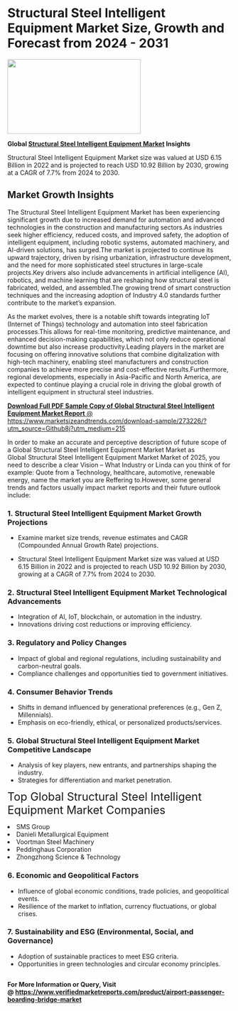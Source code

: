 <H1>Structural Steel Intelligent Equipment Market Size, Growth and Forecast from 2024 - 2031</H1><img class="aligncenter size-medium wp-image-584254" src="https://thirdeyenews.in/wp-content/uploads/2024/09/Global-Market-Research-300x168.jpeg" alt="" width="300" height="168" /><p><strong>Global&nbsp;<a href="https://www.marketsizeandtrends.com/download-sample/273226/?utm_source=Github8j?utm_medium=215">Structural Steel Intelligent Equipment Market</a> Insights</strong></p><p>Structural Steel Intelligent Equipment Market size was valued at USD 6.15 Billion in 2022 and is projected to reach USD 10.92 Billion by 2030, growing at a CAGR of 7.7% from 2024 to 2030.</p><p><h2>Market Growth Insights</h2> <p>The Structural Steel Intelligent Equipment Market has been experiencing significant growth due to increased demand for automation and advanced technologies in the construction and manufacturing sectors.As industries seek higher efficiency, reduced costs, and improved safety, the adoption of intelligent equipment, including robotic systems, automated machinery, and AI-driven solutions, has surged.The market is projected to continue its upward trajectory, driven by rising urbanization, infrastructure development, and the need for more sophisticated steel structures in large-scale projects.Key drivers also include advancements in artificial intelligence (AI), robotics, and machine learning that are reshaping how structural steel is fabricated, welded, and assembled.The growing trend of smart construction techniques and the increasing adoption of Industry 4.0 standards further contribute to the market’s expansion.</p> <p><a href="#"></a></p> <p>As the market evolves, there is a notable shift towards integrating IoT (Internet of Things) technology and automation into steel fabrication processes.This allows for real-time monitoring, predictive maintenance, and enhanced decision-making capabilities, which not only reduce operational downtime but also increase productivity.Leading players in the market are focusing on offering innovative solutions that combine digitalization with high-tech machinery, enabling steel manufacturers and construction companies to achieve more precise and cost-effective results.Furthermore, regional developments, especially in Asia-Pacific and North America, are expected to continue playing a crucial role in driving the global growth of intelligent equipment in structural steel industries.</p> <p><a href="#"></p><p><span class=""><strong>Download Full PDF Sample Copy of Global Structural Steel Intelligent Equipment Market Report</strong> @ <a href="https://www.marketsizeandtrends.com/download-sample/273226/?utm_source=Github8j?utm_medium=215" target="_blank">https://www.marketsizeandtrends.com/download-sample/273226/?utm_source=Github8j?utm_medium=215</a></span></p><p>In order to make an accurate and perceptive description of future scope of a Global&nbsp;Structural Steel Intelligent Equipment Market Market as Global&nbsp;Structural Steel Intelligent Equipment Market Market of 2025, you need to describe a clear Vision &ndash; What Industry or Linda can you think of for example: Quote from a Technology, healthcare, automotive, renewable energy, name the market you are Reffering to.However, some general trends and factors usually impact market reports and their future outlook include:</p><h3>1.&nbsp;<strong>Structural Steel Intelligent Equipment Market Growth Projections</strong></h3><ul><li>Examine market size trends, revenue estimates and CAGR (Compounded Annual Growth Rate) projections.</li><li><p>Structural Steel Intelligent Equipment Market size was valued at USD 6.15 Billion in 2022 and is projected to reach USD 10.92 Billion by 2030, growing at a CAGR of 7.7% from 2024 to 2030.</p></li></ul><h3>2.&nbsp;<strong>Structural Steel Intelligent Equipment Market Technological Advancements</strong></h3><ul><li>Integration of AI, IoT, blockchain, or automation in the industry.</li><li>Innovations driving cost reductions or improving efficiency.</li></ul><h3>3.&nbsp;<strong>Regulatory and Policy Changes</strong></h3><ul><li>Impact of global and regional regulations, including sustainability and carbon-neutral goals.</li><li>Compliance challenges and opportunities tied to government initiatives.</li></ul><h3>4.&nbsp;<strong>Consumer Behavior Trends</strong></h3><ul><li>Shifts in demand influenced by generational preferences (e.g., Gen Z, Millennials).</li><li>Emphasis on eco-friendly, ethical, or personalized products/services.</li></ul><h3>5.&nbsp;<strong>Global Structural Steel Intelligent Equipment Market Competitive Landscape</strong></h3><ul><li>Analysis of key players, new entrants, and partnerships shaping the industry.</li><li>Strategies for differentiation and market penetration.</li></ul><p data-pm-slice="1 1 []"><span style="color: inherit; font-family: inherit; font-size: 25px;">Top Global Structural Steel Intelligent Equipment Market Companies</span></p><div class="" data-test-id=""><p><li>SMS Group</li><li> Danieli Metallurgical Equipment</li><li> Voortman Steel Machinery</li><li> Peddinghaus Corporation</li><li> Zhongzhong Science & Technology</li></p></div><h3>6.&nbsp;<strong>Economic and Geopolitical Factors</strong></h3><ul><li>Influence of global economic conditions, trade policies, and geopolitical events.</li><li>Resilience of the market to inflation, currency fluctuations, or global crises.</li></ul><h3>7.&nbsp;<strong>Sustainability and ESG (Environmental, Social, and Governance)</strong></h3><ul><li>Adoption of sustainable practices to meet ESG criteria.</li><li>Opportunities in green technologies and circular economy principles.</li></ul><h2><strong style="font-size: 14px;">For More Information or Query, Visit @&nbsp;</strong><a style="background-color: #ffffff; font-size: 14px;" href="https://www.marketsizeandtrends.com/report/structural-steel-intelligent-equipment-market/" target="_blank">https://www.verifiedmarketreports.com/product/airport-passenger-boarding-bridge-market</a></h2>